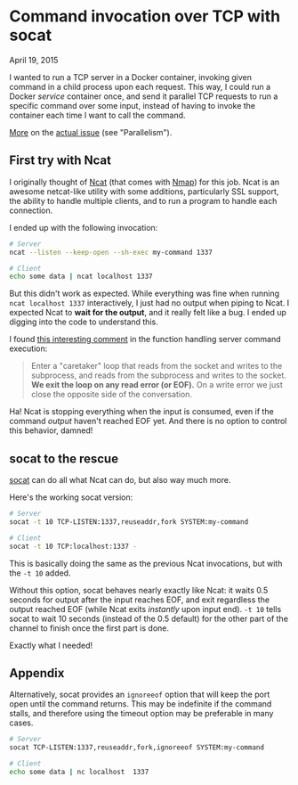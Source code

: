# Command invocation over TCP with socat
April 19, 2015

I wanted to run a TCP server in a Docker container, invoking given
command in a child process upon each request. This way, I could run a
Docker *service* container once, and send it parallel TCP requests to
run a specific command over some input, instead of having to invoke the
container each time I want to call the command.

[More][parallelism-1] on the [actual issue][parallelism-2] (see "Parallelism").

[parallelism-1]: https://github.com/sass-compatibility/sass-compatibility.github.io/pull/36#issuecomment-94303270
[parallelism-2]: https://github.com/sass-compatibility/sass-compatibility.github.io/pull/36#issuecomment-94271213

## First try with Ncat

I originally thought of [Ncat][] (that comes with [Nmap]) for this job. Ncat
is an awesome netcat-like utility with some additions, particularly SSL
support, the ability to handle multiple clients, and to run a program to
handle each connection.

[Ncat]: https://nmap.org/ncat/
[Nmap]: http://nmap.org/

I ended up with the following invocation:

```sh
# Server
ncat --listen --keep-open --sh-exec my-command 1337

# Client
echo some data | ncat localhost 1337
```

But this didn't work as expected. While everything was fine when running
`ncat localhost 1337` interactively, I just had no output when piping to
Ncat. I expected Ncat to **wait for the output**, and it really felt
like a bug. I ended up digging into the code to understand this.

I found [this interesting comment](https://github.com/nmap/nmap/blob/5adfb3b1de162b5fc14b89f5383989af049eb745/ncat/ncat_posix.c#L259-L262)
in the function handling server command execution:

> Enter a "caretaker" loop that reads from the socket and writes to the
> subprocess, and reads from the subprocess and writes to the socket.
> **We exit the loop on any read error (or EOF).** On a write error we
> just close the opposite side of the conversation.

Ha! Ncat is stopping everything when the input is consumed, even if the
command *output* haven't reached EOF yet. And there is no option to
control this behavior, damned!

## socat to the rescue

[socat](http://www.dest-unreach.org/socat/) can do all what Ncat can do,
but also way much more.

Here's the working socat version:

```sh
# Server
socat -t 10 TCP-LISTEN:1337,reuseaddr,fork SYSTEM:my-command

# Client
socat -t 10 TCP:localhost:1337 -
```

This is basically doing the same as the previous Ncat invocations, but
with the `-t 10` added.

Without this option, socat behaves nearly exactly like Ncat: it waits
0.5 seconds for output after the input reaches EOF, and exit regardless
the output reached EOF (while Ncat exits *instantly* upon input end).
`-t 10` tells socat to wait 10 seconds (instead of the 0.5 default) for
the other part of the channel to finish once the first part is done.

Exactly what I needed!

## Appendix

Alternatively, socat provides an `ignoreeof` option that will keep the
port open until the command returns. This may be indefinite if the
command stalls, and therefore using the timeout option may be preferable
in many cases.

```sh
# Server
socat TCP-LISTEN:1337,reuseaddr,fork,ignoreeof SYSTEM:my-command

# Client
echo some data | nc localhost  1337
```
